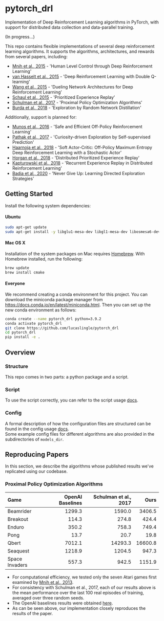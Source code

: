 # pytorch_drl
Implementation of Deep Reinforcement Learning algorithms in PyTorch, with support for distributed data collection and data-parallel training.

(In progress...)

This repo contains flexible implementations of several deep reinforcement learning algorithms.
It supports the algorithms, architectures, and rewards from several papers, including:
- [Mnih et al., 2015](https://storage.googleapis.com/deepmind-media/dqn/DQNNaturePaper.pdf) - 'Human Level Control through Deep Reinforcement Learning'
- [van Hasselt et al., 2015](https://arxiv.org/pdf/1509.06461.pdf) - 'Deep Reinforcement Learning with Double Q-learning'
- [Wang et al., 2015](https://arxiv.org/pdf/1511.06581.pdf) - 'Dueling Network Architectures for Deep Reinforcement Learning'
- [Schaul et al., 2015](https://arxiv.org/pdf/1511.05952.pdf) - 'Prioritized Experience Replay'
- [Schulman et al., 2017](https://arxiv.org/pdf/1707.06347.pdf) - 'Proximal Policy Optimization Algorithms'
- [Burda et al., 2018](https://arxiv.org/pdf/1810.12894.pdf) - 'Exploration by Random Network Distillation'

Additionally, support is planned for:
- [Munos et al., 2016](https://arxiv.org/pdf/1606.02647.pdf) - 'Safe and Efficient Off-Policy Reinforcement Learning'
- [Pathak et al., 2017](https://arxiv.org/pdf/1705.05363.pdf) - 'Curiosity-driven Exploration by Self-supervised Prediction'
- [Haarnoja et al., 2018](https://arxiv.org/pdf/1801.01290.pdf) - 'Soft Actor-Critic: Off-Policy Maximum Entropy Deep Reinforcement Learning with a Stochastic Actor'
- [Horgan et al., 2018](https://arxiv.org/pdf/1803.00933.pdf) - 'Distributed Prioritized Experience Replay'
- [Kapturowski et al., 2018](https://openreview.net/pdf?id=r1lyTjAqYX) - 'Recurrent Experience Replay in Distributed Reinforcement Learning'
- [Badia et al., 2020](https://arxiv.org/pdf/2002.06038.pdf) - 'Never Give Up: Learning Directed Exploration Strategies'

## Getting Started

Install the following system dependencies:
#### Ubuntu
```bash
sudo apt-get update
sudo apt-get install -y libglu1-mesa-dev libgl1-mesa-dev libosmesa6-dev xvfb ffmpeg curl patchelf libglfw3 libglfw3-dev cmake libjpeg-dev zlib1g zlib1g-dev swig python3-dev
```

#### Mac OS X
Installation of the system packages on Mac requires [Homebrew](https://brew.sh). With Homebrew installed, run the following:
```bash
brew update
brew install cmake
```

#### Everyone
We recommend creating a conda environment for this project. You can download the miniconda package manager from https://docs.conda.io/en/latest/miniconda.html.
Then you can set up the new conda environment as follows:

```bash
conda create --name pytorch_drl python=3.9.2
conda activate pytorch_drl
git clone https://github.com/lucaslingle/pytorch_drl
cd pytorch_drl
pip install -e .
```

## Overview

### Structure

This repo comes in two parts: a python package and a script. 

### Script

To use the script correctly, you can refer to the script usage [docs](script_usage.md). 

### Config

A formal description of how the configuration files are structured can be found in the config usage [docs](config_usage.md).  
Some example config files for different algorithms are also provided in the subdirectories of ```models_dir```.  

## Reproducing Papers

In this section, we describe the algorithms whose published results we've replicated using our codebase.

### Proximal Policy Optimization Algorithms

| Game           | OpenAI Baselines | Schulman et al., 2017 | Ours         |
| :------------- | ---------------: | --------------------: | -----------: |
| Beamrider      |          1299.3  |                1590.0 |       3406.5 |
| Breakout       |           114.3  |                 274.8 |        424.4 |
| Enduro         |           350.2  |                 758.3 |        749.4 |
| Pong           |            13.7  |                  20.7 |         19.8 |
| Qbert          |          7012.1  |               14293.3 |      16600.8 |
| Seaquest       |          1218.9  |                1204.5 |        947.3 |
| Space Invaders |           557.3  |                 942.5 |       1151.9 |

- For computational efficiency, we tested only the seven Atari games first examined by [Mnih et al., 2013](https://arxiv.org/pdf/1312.5602.pdf).
- For consistency with Schulman et al., 2017, each of our results above is the mean performance over the last 100 real episodes of training, averaged over three random seeds.
- The OpenAI baselines results were obtained [here](https://htmlpreview.github.io/?https://github.com/openai/baselines/blob/master/benchmarks_atari10M.htm).
- As can be seen above, our implementation closely reproduces the results of the paper. 
